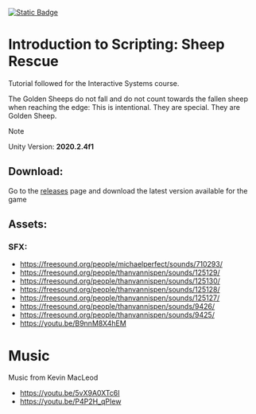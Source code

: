 [![Static Badge](https://img.shields.io/badge/License-MIT_License-orange)](https://opensource.org/license/mit)
# Introduction to Scripting: Sheep Rescue
Tutorial followed for the Interactive Systems course.

The Golden Sheeps do not fall and do not count towards the fallen sheep when reaching the edge: This is intentional. They are special. They are Golden Sheep.

> [!NOTE]  
> Unity Version: **2020.2.4f1**

## Download:
Go to the [releases](https://github.com/YumaIshigooka/Introduction-to-Scripting/releases) page and download the latest version available for the game

## Assets:
### SFX:
* https://freesound.org/people/michaelperfect/sounds/710293/
* https://freesound.org/people/thanvannispen/sounds/125129/
* https://freesound.org/people/thanvannispen/sounds/125130/
* https://freesound.org/people/thanvannispen/sounds/125128/
* https://freesound.org/people/thanvannispen/sounds/125127/
* https://freesound.org/people/thanvannispen/sounds/9426/
* https://freesound.org/people/thanvannispen/sounds/9425/
* https://youtu.be/B9nnM8X4hEM

# Music
Music from Kevin MacLeod
* https://youtu.be/5vX9A0XTc6I
* https://youtu.be/P4P2H_qPIew



